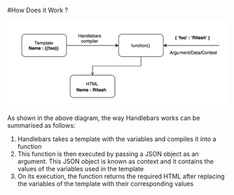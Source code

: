 #How Does it Work ?

![](img/handlebars.png)

As shown in the above diagram, the way Handlebars works can be summarised as follows:

1. Handlebars takes a template with the variables and compiles it into a function
2. This function is then executed by passing a JSON object as an argument. This JSON object is known as context and it contains the values of the variables used in the template
3. On its execution, the function returns the required HTML after replacing the variables of the template with their corresponding values